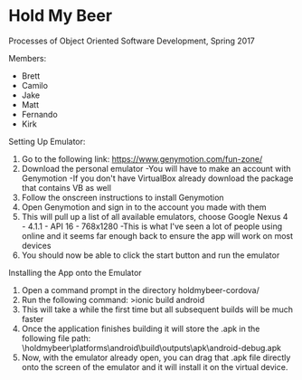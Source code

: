 # Hold My Beer

Processes of Object Oriented Software Development, Spring 2017

Members:
* Brett
* Camilo
* Jake
* Matt
* Fernando
* Kirk


Setting Up Emulator:

1. Go to the following link: https://www.genymotion.com/fun-zone/ 
2. Download the personal emulator 
  -You will have to make an account with Genymotion
  -If you don't have VirtualBox already download the package that contains VB as well
3. Follow the onscreen instructions to install Genymotion
4. Open Genymotion and sign in to the account you made with them
5. This will pull up a list of all available emulators, choose Google Nexus 4 - 4.1.1 - API 16 - 768x1280
  -This is what I've seen a lot of people using online and it seems far enough back to ensure the app will work on most devices
6. You should now be able to click the start button and run the emulator


Installing the App onto the Emulator

1. Open a command prompt in the directory holdmybeer-cordova/
2. Run the following command:
       >ionic build android
3. This will take a while the first time but all subsequent builds will be much faster
4. Once the application finishes building it will store the .apk in the following file path:
       \holdmybeer\platforms\android\build\outputs\apk\android-debug.apk
5. Now, with the emulator already open, you can drag that .apk file directly onto the screen of the emulator and it will install it on the virtual device.
